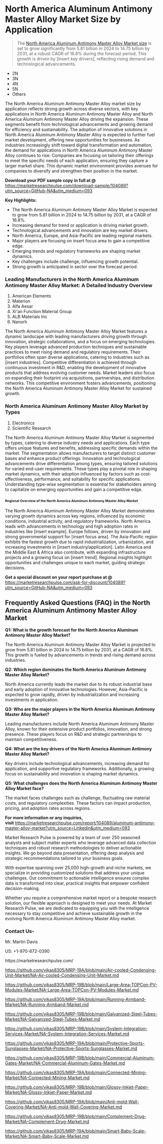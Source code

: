 <h1>North America Aluminum Antimony Master Alloy Market&nbsp;Size by Application</h1><blockquote><p>The <a href="https://marketresearchpulse.com/download-sample/104089?utm_source=GitHub-NA&amp;utm_medium=093">North America Aluminum Antimony Master Alloy Market size</a> is set to grow significantly from 5.81 billion in 2024 to 14.75 billion by 2031, at a robust CAGR of 16.8% during the forecast period. This growth is driven by [insert key drivers], reflecting rising demand and technological advancements.</p></blockquote><ul><li>2N<li> 3N<li> 4N<li> 5N<li> Others</li></ul><p>The North America Aluminum Antimony Master Alloy market size by application reflects strong growth across diverse sectors, with key applications in North America Aluminum Antimony Master Alloy and North America Aluminum Antimony Master Alloy driving the expansion. These segments benefit from technological advancements and growing demand for efficiency and sustainability. The adoption of innovative solutions in North America Aluminum Antimony Master Alloy is expected to further fuel market development, offering new opportunities for businesses. As industries increasingly shift toward digital transformation and automation, the demand for applications in North America Aluminum Antimony Master Alloy continues to rise. Companies are focusing on tailoring their offerings to meet the specific needs of each application, ensuring they capture a larger market share. This dynamic market environment provides avenues for companies to diversify and strengthen their position in the market.</p><p><strong>Download your PDF sample copy in full at @ </strong><a href="https://marketresearchpulse.com/download-sample/104089?utm_source=GitHub-NA&amp;utm_medium=093">https://marketresearchpulse.com/download-sample/104089?utm_source=GitHub-NA&amp;utm_medium=093</a></p><p><strong>Key Highlights: </strong></p><ul><li>The North America Aluminum Antimony Master Alloy Market is expected to grow from 5.81 billion in 2024 to 14.75 billion by 2031, at a CAGR of 16.8%.</li><li>Increasing demand for trend or application is driving market growth.</li><li>Technological advancements and innovation are key market drivers.</li><li>North America, Europe, and Asia-Pacific are leading regional markets.</li><li>Major players are focusing on insert focus area to gain a competitive edge.</li><li>Emerging trends and regulatory frameworks are shaping market dynamics.</li><li>Key challenges include challenge, influencing growth potential.</li><li>Strong growth is anticipated in sector over the forecast period.</li></ul><h3>Leading Manufacturers in the North America Aluminum Antimony Master Alloy Market: A Detailed Industry Overview</h3><ol><li>American Elements</li><li>Materion</li><li>Alfa Aesar</li><li>Xi'an Function Material Group</li><li>ALB Materials Inc</li><li>Nanorh</li></ol><div class="flex max-w-full flex-col flex-grow"><div class="min-h-8 text-message flex w-full flex-col items-end gap-2 whitespace-normal break-words [.text-message+&amp;]:mt-5" dir="auto" data-message-author-role="assistant" data-message-id="fd8432e4-4910-450d-b182-61b7bfb0a01f" data-message-model-slug="gpt-4o"><div class="flex w-full flex-col gap-1 empty:hidden first:pt-[3px]"><div class="markdown prose w-full break-words dark:prose-invert light"><p>The North America Aluminum Antimony Master Alloy Market features a dynamic landscape with leading manufacturers driving growth through innovation, strategic collaborations, and a focus on emerging technologies. Key players leverage advanced production techniques and sustainable practices to meet rising demand and regulatory requirements. Their portfolios often span diverse applications, catering to industries such as [insert industries]. Competitive differentiation is achieved through continuous investment in R&amp;D, enabling the development of innovative products that address evolving customer needs. Market leaders also focus on expanding their footprint via acquisitions, partnerships, and distribution networks. This competitive environment fosters advancements, positioning the North America Aluminum Antimony Master Alloy Market for sustained growth.</p></div></div></div></div><h3>North America Aluminum Antimony Master Alloy Market by Types</h3><ol><li>Electronics<li> Scientific Research</li></ol><div class="flex max-w-full flex-col flex-grow"><div class="min-h-8 text-message flex w-full flex-col items-end gap-2 whitespace-normal break-words [.text-message+&amp;]:mt-5" dir="auto" data-message-author-role="assistant" data-message-id="084470be-0bb7-4664-bddf-5156b4f41249" data-message-model-slug="gpt-4o-mini"><div class="flex w-full flex-col gap-1 empty:hidden first:pt-[3px]"><div class="markdown prose w-full break-words dark:prose-invert light"><p>The North America Aluminum Antimony Master Alloy Market is segmented by types, catering to diverse industry needs and applications. Each type offers unique features and benefits, addressing specific demands within the market. The segmentation allows manufacturers to target distinct customer bases and enhance product offerings. Innovation and technological advancements drive differentiation among types, ensuring tailored solutions for varied end-user requirements. These types play a pivotal role in shaping market dynamics, with their adoption influenced by factors such as cost-effectiveness, performance, and suitability for specific applications. Understanding type-wise segmentation is essential for stakeholders aiming to capitalize on emerging opportunities and gain a competitive edge.</p></div></div></div></div><h3><span style="font-size: 11px;">Regional Overview of the North America Aluminum Antimony Master Alloy Market</span></h3><div class="flex max-w-full flex-col flex-grow"><div class="min-h-8 text-message flex w-full flex-col items-end gap-2 whitespace-normal break-words [.text-message+&amp;]:mt-5" dir="auto" data-message-author-role="assistant" data-message-id="e9038762-ce64-4e30-91c9-9bd413514231" data-message-model-slug="gpt-4o-mini"><div class="flex w-full flex-col gap-1 empty:hidden first:pt-[3px]"><div class="markdown prose w-full break-words dark:prose-invert light"><p>The North America Aluminum Antimony Master Alloy Market demonstrates varying growth dynamics across key regions, influenced by economic conditions, industrial activity, and regulatory frameworks. North America leads with advancements in technology and high adoption rates in industries like [insert example]. Europe follows, driven by innovation and strong governmental support for [insert focus area]. The Asia-Pacific region exhibits the fastest growth due to rapid industrialization, urbanization, and increasing investments in [insert industry/application]. Latin America and the Middle East &amp; Africa also contribute, with expanding infrastructure projects and a growing focus on [insert trend]. Regional insights highlight opportunities and challenges unique to each market, guiding strategic decisions.</p></div></div></div></div><p><strong>Get a special discount on your report purchase at @ </strong><a href="https://marketresearchpulse.com/ask-for-discount/104089?utm_source=GitHub-NA&amp;utm_medium=093">https://marketresearchpulse.com/ask-for-discount/104089?utm_source=GitHub-NA&amp;utm_medium=093</a></p><h2>Frequently Asked Questions (FAQ) in the North America Aluminum Antimony Master Alloy Market</h2><p><strong>Q1: What is the growth forecast for the North America Aluminum Antimony Master Alloy Market?</strong></p><p>The North America Aluminum Antimony Master Alloy Market is projected to grow from 5.81 billion in 2024 to 14.75 billion by 2031, at a CAGR of 16.8%. This growth is fueled by advancements in trends and rising demand across industries.</p><p><strong>Q2: Which region dominates the North America Aluminum Antimony Master Alloy Market?</strong></p><p>North America currently leads the market due to its robust industrial base and early adoption of innovative technologies. However, Asia-Pacific is expected to grow rapidly, driven by industrialization and increasing investments in application.</p><p><strong>Q3: Who are the major players in the North America Aluminum Antimony Master Alloy Market?</strong></p><p>Leading manufacturers include North America Aluminum Antimony Master Alloy, known for their extensive product portfolios, innovation, and strong presence. These players focus on R&amp;D and strategic partnerships to maintain competitiveness.</p><p><strong>Q4: What are the key drivers of the North America Aluminum Antimony Master Alloy Market?</strong></p><p>Key drivers include technological advancements, increasing demand for application, and supportive regulatory frameworks. Additionally, a growing focus on sustainability and innovation is shaping market dynamics.</p><p><strong>Q5: What challenges does the North America Aluminum Antimony Master Alloy Market face?</strong></p><p>The market faces challenges such as challenge, fluctuating raw material costs, and regulatory complexities. These factors can impact production, pricing, and adoption rates across regions.</p><p><strong>For more information or any inquiries, visit&nbsp;</strong><a href="https://marketresearchpulse.com/report/104089/aluminum-antimony-master-alloy-market?utm_source=Linkedin&utm_medium=093">https://marketresearchpulse.com/report/104089/aluminum-antimony-master-alloy-market?utm_source=Linkedin&utm_medium=093</a></p><p>Market Research Pulse is powered by a team of over 250 seasoned analysts and subject matter experts who leverage advanced data collection techniques and robust research methodologies to deliver actionable insights. We go beyond data presentation, offering deep analysis and strategic recommendations tailored to your business goals.</p><p>With expertise spanning over 25,000 high-growth and niche markets, we specialize in providing customized solutions that address your unique challenges. Our commitment to actionable intelligence ensures complex data is transformed into clear, practical insights that empower confident decision-making.</p><p>Whether you require a comprehensive market report or a bespoke research solution, our flexible approach is designed to meet your needs. At Market Research Pulse, we are dedicated to equipping you with the intelligence necessary to stay competitive and achieve sustainable growth in the evolving North America Aluminum Antimony Master Alloy market.</p><h3><strong>Contact Us-</strong></h3><p>Mr. Martin Davis</p><p>US: +1-970-672-0390</p><p>https://marketresearchpulse.com/</p><p><a href="https://github.com/vikas8305/MRP-19A/blob/main/Air-cooled-Condensing-Unit-Market/NA-Air-cooled-Condensing-Unit-Market.md">https://github.com/vikas8305/MRP-19A/blob/main/Air-cooled-Condensing-Unit-Market/NA-Air-cooled-Condensing-Unit-Market.md</a></p><p><a href="https://github.com/vikas8305/MRP-19B/blob/main/Large-Area-TOPCon-PV-Modules-Market/NA-Large-Area-TOPCon-PV-Modules-Market.md">https://github.com/vikas8305/MRP-19B/blob/main/Large-Area-TOPCon-PV-Modules-Market/NA-Large-Area-TOPCon-PV-Modules-Market.md</a></p><p><a href="https://github.com/vikas8305/MRP-19A/blob/main/Running-Armband-Market/NA-Running-Armband-Market.md">https://github.com/vikas8305/MRP-19A/blob/main/Running-Armband-Market/NA-Running-Armband-Market.md</a></p><p><a href="https://github.com/vikas8305/MRP-19B/blob/main/Galvanized-Steel-Tubes-Market/NA-Galvanized-Steel-Tubes-Market.md">https://github.com/vikas8305/MRP-19B/blob/main/Galvanized-Steel-Tubes-Market/NA-Galvanized-Steel-Tubes-Market.md</a></p><p><a href="https://github.com/vikas8305/MRP-19B/blob/main/System-Integration-Services-Market/NA-System-Integration-Services-Market.md">https://github.com/vikas8305/MRP-19B/blob/main/System-Integration-Services-Market/NA-System-Integration-Services-Market.md</a></p><p><a href="https://github.com/vikas8305/MRP-19A/blob/main/Protective-Sports-Sunglasses-Market/NA-Protective-Sports-Sunglasses-Market.md">https://github.com/vikas8305/MRP-19A/blob/main/Protective-Sports-Sunglasses-Market/NA-Protective-Sports-Sunglasses-Market.md</a></p><p><a href="https://github.com/vikas8305/MRP-19B/blob/main/Commercial-Aluminum-Gates-Market/NA-Commercial-Aluminum-Gates-Market.md">https://github.com/vikas8305/MRP-19B/blob/main/Commercial-Aluminum-Gates-Market/NA-Commercial-Aluminum-Gates-Market.md</a></p><p><a href="https://github.com/vikas8305/MRP-19A/blob/main/Connected-Mining-Market/NA-Connected-Mining-Market.md">https://github.com/vikas8305/MRP-19A/blob/main/Connected-Mining-Market/NA-Connected-Mining-Market.md</a></p><p><a href="https://github.com/vikas8305/MRP-19B/blob/main/Glossy-Inkjet-Paper-Market/NA-Glossy-Inkjet-Paper-Market.md">https://github.com/vikas8305/MRP-19B/blob/main/Glossy-Inkjet-Paper-Market/NA-Glossy-Inkjet-Paper-Market.md</a></p><p><a href="https://github.com/vikas8305/MRP-19A/blob/main/Anti-mold-Wall-Covering-Market/NA-Anti-mold-Wall-Covering-Market.md">https://github.com/vikas8305/MRP-19A/blob/main/Anti-mold-Wall-Covering-Market/NA-Anti-mold-Wall-Covering-Market.md</a></p><p><a href="https://github.com/vikas8305/MRP-19B/blob/main/Complement-Drug-Market/NA-Complement-Drug-Market.md">https://github.com/vikas8305/MRP-19B/blob/main/Complement-Drug-Market/NA-Complement-Drug-Market.md</a></p><p><a href="https://github.com/vikas8305/MRP-19A/blob/main/Smart-Baby-Scale-Market/NA-Smart-Baby-Scale-Market.md">https://github.com/vikas8305/MRP-19A/blob/main/Smart-Baby-Scale-Market/NA-Smart-Baby-Scale-Market.md</a></p>
